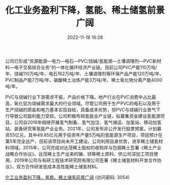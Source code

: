 ﻿---
title: 化工业务盈利下降，氢能、稀土储氢前景广阔
date: 2022-11-18 16:28
tags:
- 鸿达兴业
updated: 1970-01-01 08:00:00
---

公司已形成“资源能源—电力—电石—PVC/烧碱/氢能源—土壤调理剂—PVC新材料—电子交易综合业务”的一体化循环经济产业链。目前公司PVC产能110万吨/年、烧碱110万吨/年、电石162万吨/年、土壤调理剂等环保产品产能120万吨/年、PVC制品产能7万吨/年、碳酸稀土冶炼产能3万吨/年、稀土氧化物分离产能4000吨/年。
<!-- more -->
PVC与烧碱行业下游需求不振，产品价格下降。地产行业在PVC消费中占比最高，氧化铝为烧碱需求最大的行业领域。尽管公司用于生产PVC的电石以及用于生产烧碱的原盐和电力基本实现自给，具备成本优势，但PVC与烧碱行业景气下行导致公司盈利能力受损。公司积极布局氢能全产业链，拟募集资金建设氢能源项目。公司自2016年相继开展氢气制备、氢气加注、氢气储运、加氢站、移动加氢站、装备研究等氢能产业业务。2021年，公司发布非公开发行股票预案，计划募资55亿元，其中49.85亿元用于投资年产量5万吨的氢能源生产项目，项目预计在第5年完全达产，目前该项目尚未开工建设。公司利用自身优势，进军稀土储氢材料领域。2015年，公司完成对达茂稀土股权的收购并与包钢稀土签署《稀土产业战略合作协议》。达茂稀土生产出来的镧、铈等稀土原料，供公司深加工项目使用。2019年公司与有研工程技术研究院有限公司签署《稀土储氢材料开发合作协议》，双方合作研发低成本高性能稀土储氢材料。

[化工业务盈利下降，氢能、稀土储氢前景广阔](https://url12.ctfile.com/f/3948612-727535103-f89224?p=3054)
(访问密码: 3054)
